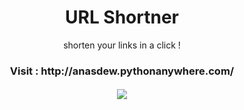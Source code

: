 <h1 align="center">
URL Shortner
</h1>

<p align="center">
shorten your links in a click !
</p>

<h3 align="center">
Visit : http://anasdew.pythonanywhere.com/
</h3>

<h4 align="center">
  <image src='https://github.com/Anas-Dew/url-shortner/blob/main/files/Screenshot0.png'>
</h4>
